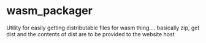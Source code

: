 # wasm_packager
Utility for easily getting distributable files for wasm thing.... basically zip, get dist and the contents of dist are to be provided to the website host
